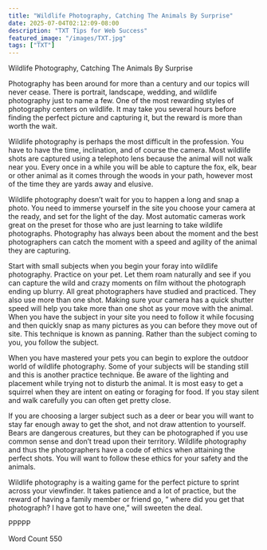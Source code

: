 ```yaml
---
title: "Wildlife Photography, Catching The Animals By Surprise"
date: 2025-07-04T02:12:09-08:00
description: "TXT Tips for Web Success"
featured_image: "/images/TXT.jpg"
tags: ["TXT"]
---
```


Wildlife Photography, Catching The Animals By Surprise

Photography has been around for more than a century and our topics will never cease.  There is portrait, landscape, wedding, and wildlife photography just to name a few.  One of the most rewarding styles of photography centers on wildlife.  It may take you several hours before finding the perfect picture and capturing it, but the reward is more than worth the wait.

Wildlife photography is perhaps the most difficult in the profession.  You have to have the time, inclination, and of course the camera.  Most wildlife shots are captured using a telephoto lens because the animal will not walk near you.  Every once in a while you will be able to capture the fox, elk, bear or other animal as it comes through the woods in your path, however most of the time they are yards away and elusive.  

Wildlife photography doesn’t wait for you to happen a long and snap a photo.  You need to immerse yourself in the site you choose your camera at the ready, and set for the light of the day.  Most automatic cameras work great on the preset for those who are just learning to take wildlife photographs.  Photography has always been about the moment and the best photographers can catch the moment with a speed and agility of the animal they are capturing.

Start with small subjects when you begin your foray into wildlife photography.  Practice on your pet.  Let them roam naturally and see if you can capture the wild and crazy moments on film without the photograph ending up blurry.  All great photographers have studied and practiced.  They also use more than one shot.  Making sure your camera has a quick shutter speed will help you take more than one shot as your move with the animal.  When you have the subject in your site you need to follow it while focusing and then quickly snap as many pictures as you can before they move out of site.  This technique is known as panning.  Rather than the subject coming to you, you follow the subject.  

When you have mastered your pets you can begin to explore the outdoor world of wildlife photography.  Some of your subjects will be standing still and this is another practice technique.  Be aware of the lighting and placement while trying not to disturb the animal.  It is most easy to get a squirrel when they are intent on eating or foraging for food.  If you stay silent and walk carefully you can often get pretty close.

If you are choosing a larger subject such as a deer or bear you will want to stay far enough away to get the shot, and not draw attention to yourself.  Bears are dangerous creatures, but they can be photographed if you use common sense and don’t tread upon their territory.  Wildlife photography and thus the photographers have a code of ethics when attaining the perfect shots.  You will want to follow these ethics for your safety and the animals.

Wildlife photography is a waiting game for the perfect picture to sprint across your viewfinder.  It takes patience and a lot of practice, but the reward of having a family member or friend go, “ where did you get that photograph?  I have got to have one,” will sweeten the deal.

PPPPP

Word Count 550

